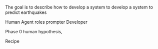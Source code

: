 The goal is to describe how to develop a system to develop a system to predict earthquakes

Human Agent
roles 
prompter
Developer

Phase 0
human hypothesis, 

Recipe
